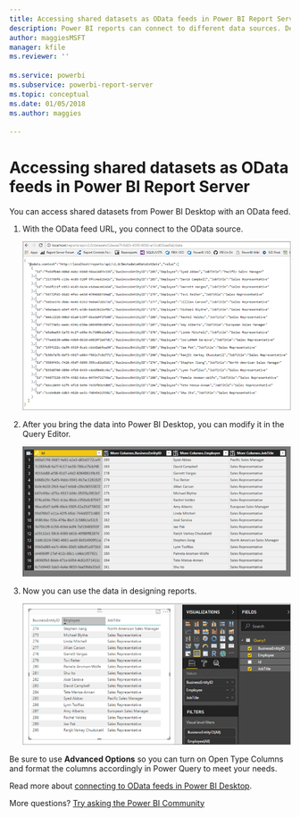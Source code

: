 ```yaml
---
title: Accessing shared datasets as OData feeds in Power BI Report Server
description: Power BI reports can connect to different data sources. Depending on how data is used, different data sources are available.
author: maggiesMSFT
manager: kfile
ms.reviewer: ''

ms.service: powerbi
ms.subservice: powerbi-report-server
ms.topic: conceptual
ms.date: 01/05/2018
ms.author: maggies

---
```

# Accessing shared datasets as OData feeds in Power BI Report Server
You can access shared datasets from Power BI Desktop with an OData feed.

1. With the OData feed URL, you connect to the OData source.
   
    ![Report Server OData feed source](media/access-dataset-odata/report-server-odata-feed.png)
2. After you bring the data into Power BI Desktop, you can modify it in the Query Editor.
   
    ![Power BI Desktop Query Editor with OData feed](media/access-dataset-odata/report-server-odata-results-query-editor.png)
3. Now you can use the data in designing reports.
   
    ![Power BI Desktop report design with OData feed](media/access-dataset-odata/report-server-odata-power-bi-desktop-report-design.png)

Be sure to use **Advanced Options** so you can turn on Open Type Columns and format the columns accordingly in Power Query to meet your needs.

Read more about [connecting to OData feeds in Power BI Desktop](../desktop-connect-odata.md).

More questions? [Try asking the Power BI Community](https://community.powerbi.com/)

